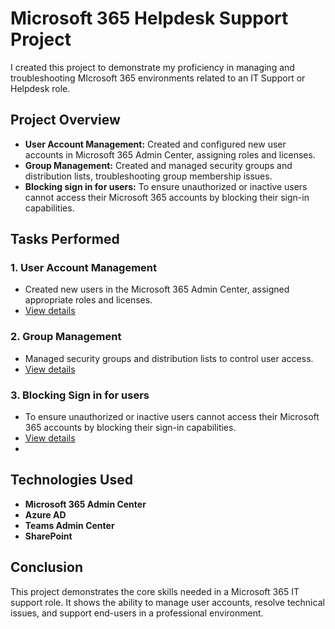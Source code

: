 # Microsoft 365 Helpdesk Support Project

I created this project to demonstrate my proficiency in managing and troubleshooting MIcrosoft 365 environments related to an IT Support or Helpdesk role.

## Project Overview

- **User Account Management:** Created and configured new user accounts in Microsoft 365 Admin Center, assigning roles and licenses.
- **Group Management:** Created and managed security groups and distribution lists, troubleshooting group membership issues.
- **Blocking sign in for users:** To ensure unauthorized or inactive users cannot access their Microsoft 365 accounts by blocking their sign-in capabilities.


## Tasks Performed

### 1. User Account Management
- Created new users in the Microsoft 365 Admin Center, assigned appropriate roles and licenses.
- [View details](https://github.com/Feshovski/M365-Helpdesk-Project/blob/main/1%20user-account-management/task_1_create_user_accounts.md)

### 2. Group Management
- Managed security groups and distribution lists to control user access.
- [View details](group-management/task_2_group_management.md)

### 3. Blocking Sign in for users
- To ensure unauthorized or inactive users cannot access their Microsoft 365 accounts by blocking their sign-in capabilities.
- [View details](group-management/task_3_Blocking_sign_in_for_users.md)
- 
## Technologies Used

- **Microsoft 365 Admin Center**
- **Azure AD**
- **Teams Admin Center**
- **SharePoint**

## Conclusion

This project demonstrates the core skills needed in a Microsoft 365 IT support role. It shows the ability to manage user accounts, resolve technical issues, and support end-users in a professional environment.
